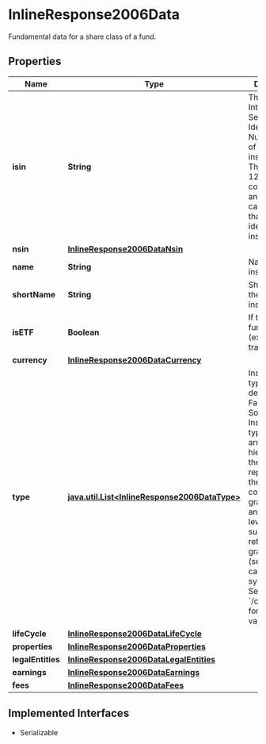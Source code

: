 

# InlineResponse2006Data

Fundamental data for a share class of a fund.

## Properties

Name | Type | Description | Notes
------------ | ------------- | ------------- | -------------
**isin** | **String** | The International Securities Identification Number (ISIN) of the instrument. The ISIN is a 12-character code of digits and upper-case letters that uniquely identifies an instrument. |  [optional]
**nsin** | [**InlineResponse2006DataNsin**](InlineResponse2006DataNsin.md) |  |  [optional]
**name** | **String** | Name of the instrument. |  [optional]
**shortName** | **String** | Short name of the instrument. |  [optional]
**isETF** | **Boolean** | If true, the fund is an ETF (exchange-traded fund). |  [optional]
**currency** | [**InlineResponse2006DataCurrency**](InlineResponse2006DataCurrency.md) |  |  [optional]
**type** | [**java.util.List&lt;InlineResponse2006DataType&gt;**](InlineResponse2006DataType.md) | Instrument type as defined by FactSet Digital Solutions. Instrument types are arranged in a hierarchy, with the first level representing the most coarse granularity and further levels successively refining the granularity (see MDG category system 18). See endpoint &#x60;/category/get&#x60; for possible values. |  [optional]
**lifeCycle** | [**InlineResponse2006DataLifeCycle**](InlineResponse2006DataLifeCycle.md) |  |  [optional]
**properties** | [**InlineResponse2006DataProperties**](InlineResponse2006DataProperties.md) |  |  [optional]
**legalEntities** | [**InlineResponse2006DataLegalEntities**](InlineResponse2006DataLegalEntities.md) |  |  [optional]
**earnings** | [**InlineResponse2006DataEarnings**](InlineResponse2006DataEarnings.md) |  |  [optional]
**fees** | [**InlineResponse2006DataFees**](InlineResponse2006DataFees.md) |  |  [optional]


## Implemented Interfaces

* Serializable


